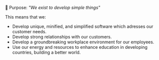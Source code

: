 🎉 Purpose: _"We exist to develop simple things"_

This means that we:

- Develop unique, minified, and simplified software which adresses our customer needs.
- Develop strong relationships with our customers.
- Develop a groundbreaking workplace environment for our employees.
- Use our energy and resources to enhance education in developing countries, building a better world.
